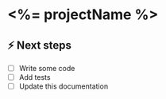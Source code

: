 # <%= projectName %>


## ⚡️ Next steps

- [ ] Write some code
- [ ] Add tests
- [ ] Update this documentation
